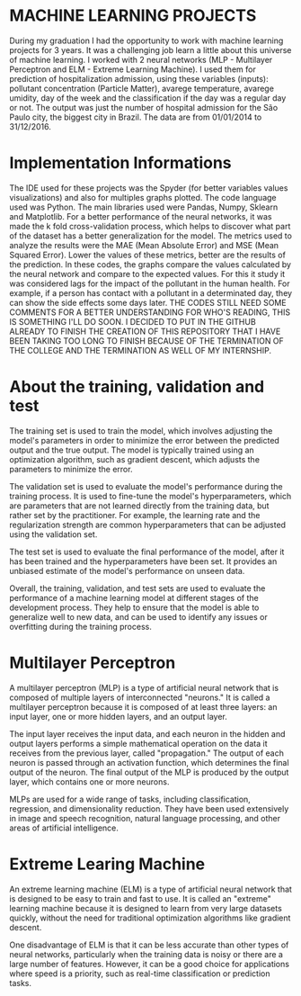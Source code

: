 # MACHINE LEARNING PROJECTS

During my graduation I had the opportunity to work with machine learning projects for 3 years. It was a challenging job learn a little about this universe of machine learning. I worked with 2 neural networks (MLP - Multilayer Perceptron and ELM - Extreme Learning Machine). I used them for prediction of hospitalization admission, using these variables (inputs): pollutant concentration (Particle Matter), avarege temperature, avarege umidity, day of the week and the classification if the day was a regular day or not. The output was just the number of hospital admission for the São Paulo city, the biggest city in Brazil. The data are from 01/01/2014 to 31/12/2016. 

# Implementation Informations

The IDE used for these projects was the Spyder (for better variables values visualizations) and also for multiples graphs plotted. The code language used was Python. The main libraries used were Pandas, Numpy, Sklearn and Matplotlib. For a better performance of the neural networks, it was made the k fold cross-validation process, which helps to discover what part of the dataset has a better generalization for the model. The metrics used to analyze the results were the MAE (Mean Absolute Error) and MSE (Mean Squared Error). Lower the values of these metrics, better are the results of the prediction. In these codes, the graphs compare the values calculated by the neural network and compare to the expected values. For this it study it was considered lags for the impact of the pollutant in the human health. For example, if a person has contact with a pollutant in a determinated day, they can show the side effects some days later. THE CODES STILL NEED SOME COMMENTS FOR A BETTER UNDERSTANDING FOR WHO'S READING, THIS IS SOMETHING I'LL DO SOON. I DECIDED TO PUT IN THE GITHUB ALREADY TO FINISH THE CREATION OF THIS REPOSITORY THAT I HAVE BEEN TAKING TOO LONG TO FINISH BECAUSE OF THE TERMINATION OF THE COLLEGE AND THE TERMINATION AS WELL OF MY INTERNSHIP.

# About the training, validation and test

The training set is used to train the model, which involves adjusting the model's parameters in order to minimize the error between the predicted output and the true output. The model is typically trained using an optimization algorithm, such as gradient descent, which adjusts the parameters to minimize the error.

The validation set is used to evaluate the model's performance during the training process. It is used to fine-tune the model's hyperparameters, which are parameters that are not learned directly from the training data, but rather set by the practitioner. For example, the learning rate and the regularization strength are common hyperparameters that can be adjusted using the validation set.

The test set is used to evaluate the final performance of the model, after it has been trained and the hyperparameters have been set. It provides an unbiased estimate of the model's performance on unseen data.

Overall, the training, validation, and test sets are used to evaluate the performance of a machine learning model at different stages of the development process. They help to ensure that the model is able to generalize well to new data, and can be used to identify any issues or overfitting during the training process.

# Multilayer Perceptron

A multilayer perceptron (MLP) is a type of artificial neural network that is composed of multiple layers of interconnected "neurons." It is called a multilayer perceptron because it is composed of at least three layers: an input layer, one or more hidden layers, and an output layer.

The input layer receives the input data, and each neuron in the hidden and output layers performs a simple mathematical operation on the data it receives from the previous layer, called "propagation." The output of each neuron is passed through an activation function, which determines the final output of the neuron. The final output of the MLP is produced by the output layer, which contains one or more neurons.

MLPs are used for a wide range of tasks, including classification, regression, and dimensionality reduction. They have been used extensively in image and speech recognition, natural language processing, and other areas of artificial intelligence.

# Extreme Learing Machine

An extreme learning machine (ELM) is a type of artificial neural network that is designed to be easy to train and fast to use. It is called an "extreme" learning machine because it is designed to learn from very large datasets quickly, without the need for traditional optimization algorithms like gradient descent.

One disadvantage of ELM is that it can be less accurate than other types of neural networks, particularly when the training data is noisy or there are a large number of features. However, it can be a good choice for applications where speed is a priority, such as real-time classification or prediction tasks.
